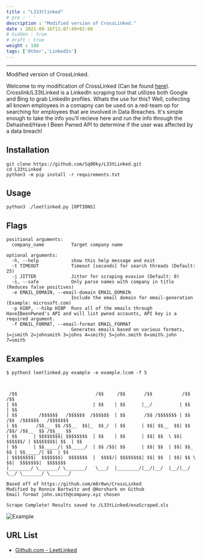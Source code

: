 ```yaml
---
title : "L333tlinked"
# pre : ' '
description : "Modified version of CrossLinked."
date : 2021-09-16T11:07:49+02:00
# hidden : true
# draft : true
weight : 180
tags: ['Other','LinkedIn']
---
```


---

Modified version of CrossLinked.

Welcome to my modification of CrossLinked (Can be found [here](https://github.com/m8r0wn/CrossLinked)). Crosslink/L33tLinked is a LinkedIn scraping tool that utilizes both Google and Bing to grab LinkedIn profiles. Whats the use for this? Well, collecting all known employees in a comapny can be used on a red-team op for searching for employees that are involved in Data Breaches. It's simple enough to take the info you'll recieve here and run the info through the Dehashed/Have I Been Pwned API to determine if the user was affected by a data breach!

## Installation

```plain
git clone https://github.com/Sq00ky/L33tLinked.git
cd L33tLinked
python3 -m pip install -r requirements.txt
```

## Usage

```plain
python3 ./leetlinked.py [OPTIONS]
```

## Flags

```plain
positional arguments:
  company_name          Target company name

optional arguments:
  -h, --help            show this help message and exit
  -t TIMEOUT            Timeout [seconds] for search threads (Default: 25)
  -j JITTER             Jitter for scraping evasion (Default: 0)
  -s, --safe            Only parse names with company in title (Reduces false positives)
  -e EMAIL_DOMAIN, --email-domain EMAIL_DOMAIN
                        Include the email domain for email-generation (Example: microsoft.com)
  -p HIBP, --hibp HIBP  Runs all of the emails through HaveIBeenPwned's API and will list pwned accounts, API key is a required argument.
  -f EMAIL_FORMAT, --email-format EMAIL_FORMAT
                        Generates emails based on various formats, 1=jsmith 2=johnsmith 3=johns 4=smithj 5=john.smith 6=smith.john 7=smith
```

## Examples

```plain
$ python3 leetlinked.py example -e example.lcom -f 5  



 /$$                             /$$     /$$       /$$           /$$                       /$$
| $$                            | $$    | $$      |__/          | $$                      | $$
| $$        /$$$$$$   /$$$$$$  /$$$$$$  | $$       /$$ /$$$$$$$ | $$   /$$  /$$$$$$   /$$$$$$$
| $$       /$$__  $$ /$$__  $$|_  $$_/  | $$      | $$| $$__  $$| $$  /$$/ /$$__  $$ /$$__  $$
| $$      | $$$$$$$$| $$$$$$$$  | $$    | $$      | $$| $$  \ $$| $$$$$$/ | $$$$$$$$| $$  | $$
| $$      | $$_____/| $$_____/  | $$ /$$| $$      | $$| $$  | $$| $$_  $$ | $$_____/| $$  | $$
| $$$$$$$$|  $$$$$$$|  $$$$$$$  |  $$$$/| $$$$$$$$| $$| $$  | $$| $$ \  $$|  $$$$$$$|  $$$$$$$
|________/ \_______/ \_______/   \___/  |________/|__/|__/  |__/|__/  \__/ \_______/ \_______/
                                                                                              
Based off of https://github.com/m8r0wn/CrossLinked
Modified by Ronnie Bartwitz and @Horshark on Github
Email format john.smith@company.xyz chosen

Scrape Complete! Results saved to /L33tLinked/exaScraped.xls
```

![Example](images/example.png)

## URL List

- [Github.com - LeetLinked](https://github.com/Sq00ky/LeetLinked)
